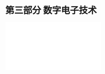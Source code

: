# 第三部分 数字电子技术

<object data="电工电子学及实验辅导讲义 数字电子技术部分.pdf" type="application/pdf" width="150%" height="800">
    <embed src="电工电子学及实验辅导讲义 数字电子技术部分.pdf" type="application/pdf" />
</object>